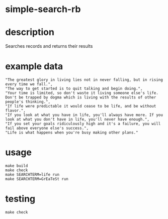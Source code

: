 # simple-search-rb

# description

Searches records and returns their results

# example data

```
"The greatest glory in living lies not in never falling, but in rising every time we fall.",
"The way to get started is to quit talking and begin doing.",
"Your time is limited, so don't waste it living someone else's life. Don't be trapped by dogma which is living with the results of other people's thinking.",
"If life were predictable it would cease to be life, and be without flavor.",
"If you look at what you have in life, you'll always have more. If you look at what you don't have in life, you'll never have enough.",
"If you set your goals ridiculously high and it's a failure, you will fail above everyone else's success.",
"Life is what happens when you're busy making other plans."
```

# usage

```
make build
make check
make SEARCHTERM=life run
make SEARCHTERM=GrEaTeSt run
```

# testing
`make check`

